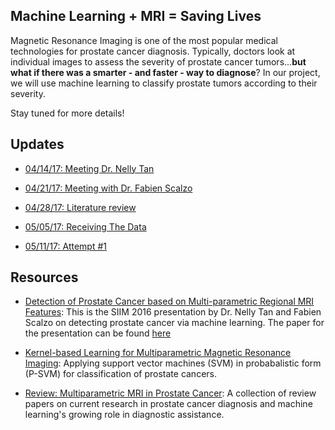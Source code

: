 ## Machine Learning  + MRI = Saving Lives

Magnetic Resonance Imaging is one of the most popular medical technologies for prostate cancer diagnosis. Typically, doctors look at individual images to assess the severity of prostate cancer tumors...**but what if there was a smarter - and faster - way to diagnose**? In our project, we will use machine learning to classify prostate tumors according to their severity.

Stay tuned for more details!

## Updates
* [04/14/17: Meeting Dr. Nelly Tan](041417)

* [04/21/17: Meeting with Dr. Fabien Scalzo](042117)

* [04/28/17: Literature review](literature_review)

* [05/05/17: Receiving The Data](050517)

* [05/11/17: Attempt #1](051117)


## Resources
* [Detection of Prostate Cancer based on Multi-parametric Regional MRI Features](http://c.ymcdn.com/sites/siim.org/resource/resmgr/siim2016/presentation/SIIM16_Viewing-Tan.pdf): This is the SIIM 2016 presentation by Dr. Nelly Tan and Fabien Scalzo on detecting prostate cancer via machine learning. The paper for the presentation can be found [here](https://c.ymcdn.com/sites/siim.org/resource/resmgr/siim2016abstracts/Image_Tan.pdf)

* [Kernel-based Learning for Multiparametric Magnetic Resonance Imaging](http://ieeexplore.ieee.org/stamp/stamp.jsp?arnumber=6690197&tag=1): Applying support vector machines (SVM) in probabalistic form (P-SVM) for classification of prostate cancers. 

* [Review: Multiparametric MRI in Prostate Cancer](http://www.prostate-cancer-today.org/fulltext/2014/Esen_T141201a.pdf): A collection of review papers on current research in prostate cancer diagnosis and machine learning's growing role in diagnostic assistance. 

